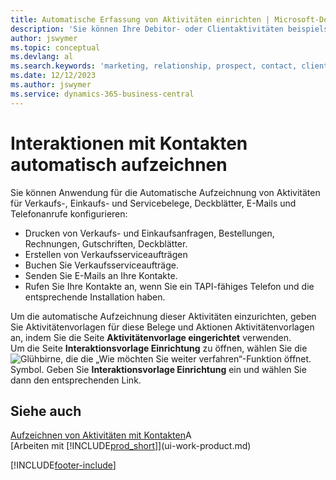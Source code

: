 ```yaml
---
title: Automatische Erfassung von Aktivitäten einrichten | Microsoft-Dokumentation
description: 'Sie können Ihre Debitor- oder Clientaktivitäten beispielsweise Verkaufs-, Einkaufs- und Servicebelege oder Telefongespräche automatisch speichern.'
author: jswymer
ms.topic: conceptual
ms.devlang: al
ms.search.keywords: 'marketing, relationship, prospect, contact, client, customer'
ms.date: 12/12/2023
ms.author: jswymer
ms.service: dynamics-365-business-central
---
```

# <a name="recording-interactions-with-contacts-automatically"></a>Interaktionen mit Kontakten automatisch aufzeichnen
Sie können Anwendung für die Automatische Aufzeichnung von Aktivitäten für Verkaufs-, Einkaufs- und Servicebelege, Deckblätter, E-Mails und Telefonanrufe konfigurieren:

* Drucken von Verkaufs- und Einkaufsanfragen, Bestellungen, Rechnungen, Gutschriften, Deckblätter.
* Erstellen von Verkaufsserviceaufträgen
* Buchen Sie Verkaufsserviceaufträge.
* Senden Sie E-Mails an Ihre Kontakte.
* Rufen Sie Ihre Kontakte an, wenn Sie ein TAPI-fähiges Telefon und die entsprechende Installation haben.

Um die automatische Aufzeichnung dieser Aktivitäten einzurichten, geben Sie Aktivitätenvorlagen für diese Belege und Aktionen Aktivitätenvorlagen an, indem Sie die Seite **Aktivitätenvorlage eingerichtet** verwenden.  
Um die Seite **Interaktionsvorlage Einrichtung** zu öffnen, wählen Sie die ![Glühbirne, die die „Wie möchten Sie weiter verfahren“-Funktion öffnet.](media/ui-search/search_small.png "Wie möchten Sie weiter verfahren?") Symbol. Geben Sie **Interaktionsvorlage Einrichtung** ein und wählen Sie dann den entsprechenden Link.

## <a name="see-also"></a>Siehe auch
[Aufzeichnen von Aktivitäten mit Kontakten](marketing-interactions.md)A  
[Arbeiten mit [!INCLUDE[prod_short](includes/prod_short.md)]](ui-work-product.md)  


[!INCLUDE[footer-include](includes/footer-banner.md)]
